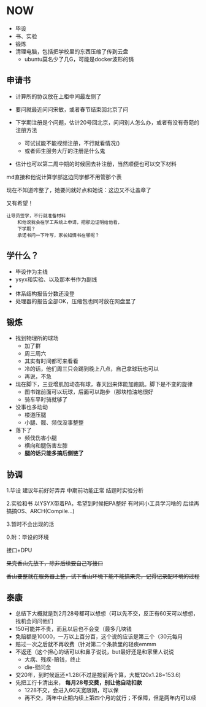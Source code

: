 # NOW

* 毕设
* 书、实验
* 锻炼
* 清理电脑，包括把学校里的东西压缩了传到云盘
  * ubuntu莫名少了几G，可能是docker波形的锅

## 申请书

* 计算所的协议放在上柜中间最左侧了
* 要问就最近问问宋敏，或者春节结束回北京了问
* 下学期注册是个问题，估计20号回北京，问问别人怎么办，或者有没有奇葩的注册方法

  * 可试试能不能视频注册，不行就看情况()
  * 或者师生服务大厅的注册是什么鬼
* 估计也可以第二周中期的时候回去补注册，当然顺便也可以交下材料

md直接和他说计算学部这边同学都不用管那个表

现在不知道咋整了，她要问就好点和她说：这边又不让盖章了

又有希望！

    让导员签字，不行就准备材料
        和他说我会在学工系统上申请，把那边证明给他看，
        下学期？
        承诺书问一下咋写，家长知情书在哪呢？


## 学什么？

* 毕设作为主线
* ysyx和实验、以及那本书作为副线
* 
* 体系结构报告分数还没登
* 处理器的报告全部OK，压缩包也同时放在网盘里了

## 锻炼

* 找到物理所的球场
  * 加了群
  * 周三周六
  * 其实有时间都可来看看
  * 冷的话，他们周三只会踢到晚上八点，自己拿球玩也可以
  * 再说，不急
* 现在脚下，三亚增肌加动态有球，春天回来体能加跑跳。脚下是不变的旋律
  * 图书馆前面可以玩球，后面可以跑步（那块柏油地很好
  * 骑车平时骑就够了
* 没事也多动动
  * 楼道压腿
  * 小腿、髋、频伐没事整整
* 落下了
  * 频伐伤害小腿
  * 横向和腿伤害左膝
  * **腿的话只能多搞后侧链了**

## 协调

1.毕设
建议年前好好弄弄
中期前功能正常
结题时实验分析

2.实验和书
以YSYX带着PA，希望到时候把PA整好
有时间小工具学习啥的
后续再搞搞OS、ARCH(Compile...)

3.暂时不会出现的活

0.附：毕设的环境

接口+DPU

 ~~果壳香山先放下，除非后续要自己写接口~~

 ~~香山要整就在服务器上整，试下香山环境下能不能搞果壳，记得记录配环境的过程~~

## 泰康

* 总结下大概就是到2月28号都可以想想（可以先不交，反正有60天可以想想，找机会问问他们
* 150可能并不贵，而且以后也不会变（最多几块钱
* 免赔额是10000，一万以上百分百，这个说的应该是第三个（30元每月
* 赔过一次之后就不再收费（针对第二个条款里的轻疾emmm
* 不返还（这个担心的话可以和鼻子说说，but最好还是和家里人说说
  * 大病、残疾-赔钱，终止
  * die-慰问金
* 交20年，到时候返还*1.28(不过是按前两个算，大概120x1.28=153.6)
* 先把工行卡清出来， **每月28号交费，别让他自动扣款**
  * 1228不交，会进入60天宽限期，可以保
  * 再不交，两年中止期内续上第四个月的就行；不保障，但是两年内可以续
